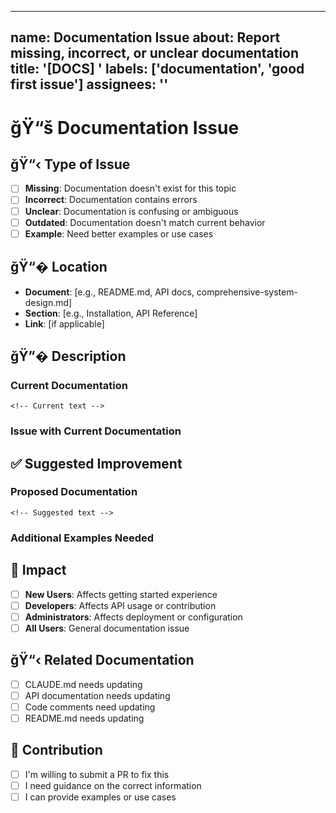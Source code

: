 ______________________________________________________________________

## name: Documentation Issue about: Report missing, incorrect, or unclear documentation title: '[DOCS] ' labels: ['documentation', 'good first issue'] assignees: ''

# ğŸ“š Documentation Issue

## ğŸ“‹ Type of Issue

- [ ] **Missing**: Documentation doesn't exist for this topic
- [ ] **Incorrect**: Documentation contains errors
- [ ] **Unclear**: Documentation is confusing or ambiguous
- [ ] **Outdated**: Documentation doesn't match current behavior
- [ ] **Example**: Need better examples or use cases

## ğŸ“� Location

<!-- Where is the documentation issue? -->

- **Document**: [e.g., README.md, API docs, comprehensive-system-design.md]
- **Section**: [e.g., Installation, API Reference]
- **Link**: [if applicable]

## ğŸ”� Description

<!-- Describe the documentation issue -->

### Current Documentation

<!-- Quote or describe the current documentation -->

```
<!-- Current text -->
```

### Issue with Current Documentation

<!-- What's wrong with it? -->

## ✅ Suggested Improvement

<!-- How should it be improved? -->

### Proposed Documentation

```
<!-- Suggested text -->
```

### Additional Examples Needed

<!-- What examples would help? -->

## 🎯 Impact

<!-- Who is affected by this documentation issue? -->

- [ ] **New Users**: Affects getting started experience
- [ ] **Developers**: Affects API usage or contribution
- [ ] **Administrators**: Affects deployment or configuration
- [ ] **All Users**: General documentation issue

## ğŸ“‹ Related Documentation

<!-- Other documentation that might need updating -->

- [ ] CLAUDE.md needs updating
- [ ] API documentation needs updating
- [ ] Code comments need updating
- [ ] README.md needs updating

## 🤝 Contribution

- [ ] I'm willing to submit a PR to fix this
- [ ] I need guidance on the correct information
- [ ] I can provide examples or use cases
